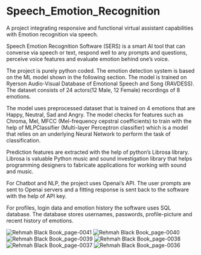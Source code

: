 # Speech_Emotion_Recognition
A project integrating responsive and functional virtual assistant capabilities with Emotion recognition via speech.

Speech Emotion Recognition Software (SERS) is a smart AI tool that can converse via speech or text, respond well to any prompts and questions, perceive voice features and evaluate emotion behind one’s voice.

The project is purely python coded. The emotion detection system is based on the ML model shown in the following section. The model is trained on Ryerson Audio-Visual Database of Emotional Speech and Song (RAVDESS). The dataset consists of 24 actors(12 Male, 12 Female) recordings of 8 emotions. 

The model uses preprocessed dataset that is trained on 4 emotions that are Happy, Neutral, Sad and Angry. The model checks for features such as Chroma, Mel, MFCC (Mel-frequency cepstral coefficients) to train with the help of MLPClassifier (Multi-layer Perceptron classifier) which is a model that relies on an underlying Neural Network to perform the task of classification.

Prediction features are extracted with the help of python’s Librosa library. Librosa is valuable Python music and sound investigation library that helps programming designers to fabricate applications for working with sound and music.

For Chatbot and NLP, the project uses Openai’s API. The user prompts are sent to Openai servers and a fitting response is sent back to the software with the help of API key.

For profiles, login data and emotion history the software uses SQL database. The database stores usernames, passwords, profile-picture and recent history of emotions.

![Rehmah Black Book_page-0041](https://github.com/rehmahahmed/Speech_Emotion_Recognition/assets/95929046/69194f25-28ad-412f-9818-b87bfbfdd068)
![Rehmah Black Book_page-0040](https://github.com/rehmahahmed/Speech_Emotion_Recognition/assets/95929046/527ea198-96da-474e-baf4-d3d86fce4094)
![Rehmah Black Book_page-0039](https://github.com/rehmahahmed/Speech_Emotion_Recognition/assets/95929046/407d7bcb-2126-4a48-a701-9ed8674cc894)
![Rehmah Black Book_page-0038](https://github.com/rehmahahmed/Speech_Emotion_Recognition/assets/95929046/ee30df93-7b1e-4f67-9888-cd16165b839c)
![Rehmah Black Book_page-0037](https://github.com/rehmahahmed/Speech_Emotion_Recognition/assets/95929046/883f6ff1-fb3e-4a32-ba82-791fb3fe8ad5)
![Rehmah Black Book_page-0036](https://github.com/rehmahahmed/Speech_Emotion_Recognition/assets/95929046/4f94d2f2-0569-4b1b-bea2-89b20f4ce23d)

